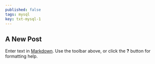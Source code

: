 ```yaml
---
published: false
tags: mysql
key: txt-mysql-1
---
```

## A New Post

Enter text in [Markdown](http://daringfireball.net/projects/markdown/). Use the toolbar above, or click the **?** button for formatting help.
